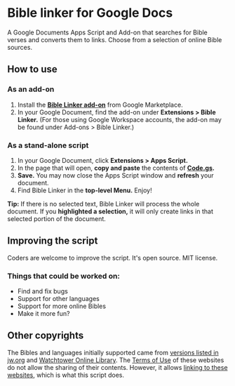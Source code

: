 # Bible linker for Google Docs
A Google Documents Apps Script and Add-on that searches for Bible verses and converts them to links. Choose from a selection of online Bible sources.

## How to use

### As an add-on
1. Install the **[Bible Linker add-on](https://workspace.google.com/marketplace/app/bible_linker/483504290926)** from Google Marketplace.
2. In your Google Document, find the add-on under **Extensions > Bible Linker.** (For those using Google Workspace accounts, the add-on may be found under Add-ons > Bible Linker.)

### As a stand-alone script 
1. In your Google Document, click **Extensions > Apps Script.**
2. In the page that will open, **copy and paste** the contents of **[Code.gs](https://github.com/majal/bible-linker-google-docs/blob/main/Code.gs).**
3. **Save.** You may now close the Apps Script window and **refresh** your document.
4. Find Bible Linker in the **top-level Menu.** Enjoy!

**Tip:** If there is no selected text, Bible Linker will process the whole document. If you **highlighted a selection,** it will only create links in that selected portion of the document.

## Improving the script
Coders are welcome to improve the script. It's open source. MIT license.

### Things that could be worked on:
* Find and fix bugs
* Support for other languages
* Support for more online Bibles
* Make it more fun?

## Other copyrights
The Bibles and languages initially supported came from [versions listed in jw.org](https://www.jw.org/en/library/bible/) and [Watchtower Online Library](https://wol.jw.org/en/wol/binav/r1/lp-e). The [Terms of Use](https://www.jw.org/finder?prefer=content&wtlocale=E&docid=1011511) of these websites do not allow the sharing of their contents. However, it allows [linking to these websites](https://www.jw.org/finder?prefer=content&wtlocale=E&docid=1011511&par=21-23), which is what this script does.
